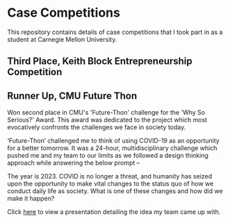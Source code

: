 # Case Competitions
This repository contains details of case competitions that I took part in as a student at Carnegie Mellon University. 


## Third Place, Keith Block Entrepreneurship Competition

## Runner Up, CMU Future Thon

Won second place in CMU's 'Future-Thon' challenge for the 'Why So Serious?' Award. This award was dedicated to the project which most evocatively confronts the challenges we face in society today.

‘Future-Thon’ challenged me to think of using COVID-19 as an opportunity for a better tomorrow. It was a 24-hour, multidisciplinary challenge which pushed me and my team to our limits as we followed a design thinking approach while answering the below prompt –

The year is 2023. COVID is no longer a threat, and humanity has seized upon the opportunity to make vital changes to the status quo of how we conduct daily life as society. What is one of these changes and how did we make it happen?

Click [here](FutureThon_ProjectBubble.pdf) to view a presentation detailing the idea my team came up with.

